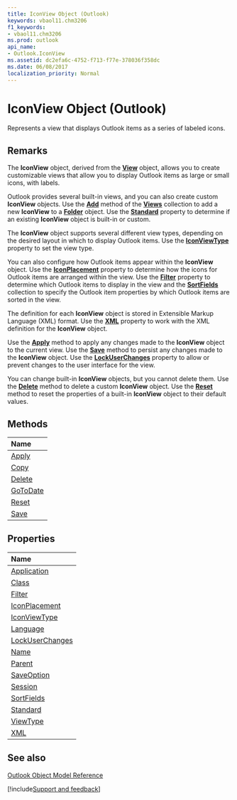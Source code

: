```yaml
---
title: IconView Object (Outlook)
keywords: vbaol11.chm3206
f1_keywords:
- vbaol11.chm3206
ms.prod: outlook
api_name:
- Outlook.IconView
ms.assetid: dc2efa6c-4752-f713-f77e-378036f358dc
ms.date: 06/08/2017
localization_priority: Normal
---
```



# IconView Object (Outlook)

Represents a view that displays Outlook items as a series of labeled icons.


## Remarks

The  **IconView** object, derived from the **[View](Outlook.View.md)** object, allows you to create customizable views that allow you to display Outlook items as large or small icons, with labels.

Outlook provides several built-in views, and you can also create custom  **IconView** objects. Use the **[Add](Outlook.Views.Add.md)** method of the **[Views](Outlook.Views.md)** collection to add a new **IconView** to a **[Folder](Outlook.Folder.md)** object. Use the **[Standard](Outlook.IconView.Standard.md)** property to determine if an existing **IconView** object is built-in or custom.

The  **IconView** object supports several different view types, depending on the desired layout in which to display Outlook items. Use the **[IconViewType](Outlook.IconView.IconViewType.md)** property to set the view type.

You can also configure how Outlook items appear within the  **IconView** object. Use the **[IconPlacement](Outlook.IconView.IconPlacement.md)** property to determine how the icons for Outlook items are arranged within the view. Use the **[Filter](Outlook.IconView.Filter.md)** property to determine which Outlook items to display in the view and the **[SortFields](Outlook.IconView.SortFields.md)** collection to specify the Outlook item properties by which Outlook items are sorted in the view.

The definition for each  **IconView** object is stored in Extensible Markup Language (XML) format. Use the **[XML](Outlook.IconView.XML.md)** property to work with the XML definition for the **IconView** object.

Use the  **[Apply](Outlook.IconView.Apply.md)** method to apply any changes made to the **IconView** object to the current view. Use the **[Save](Outlook.IconView.Save.md)** method to persist any changes made to the **IconView** object. Use the **[LockUserChanges](Outlook.IconView.LockUserChanges.md)** property to allow or prevent changes to the user interface for the view.

You can change built-in  **IconView** objects, but you cannot delete them. Use the **[Delete](Outlook.IconView.Delete.md)** method to delete a custom **IconView** object. Use the **[Reset](Outlook.IconView.Reset.md)** method to reset the properties of a built-in **IconView** object to their default values.


## Methods



|Name|
|:-----|
|[Apply](Outlook.IconView.Apply.md)|
|[Copy](Outlook.IconView.Copy.md)|
|[Delete](Outlook.IconView.Delete.md)|
|[GoToDate](Outlook.IconView.GoToDate.md)|
|[Reset](Outlook.IconView.Reset.md)|
|[Save](Outlook.IconView.Save.md)|

## Properties



|Name|
|:-----|
|[Application](Outlook.IconView.Application.md)|
|[Class](Outlook.IconView.Class.md)|
|[Filter](Outlook.IconView.Filter.md)|
|[IconPlacement](Outlook.IconView.IconPlacement.md)|
|[IconViewType](Outlook.IconView.IconViewType.md)|
|[Language](Outlook.IconView.Language.md)|
|[LockUserChanges](Outlook.IconView.LockUserChanges.md)|
|[Name](Outlook.IconView.Name.md)|
|[Parent](Outlook.IconView.Parent.md)|
|[SaveOption](Outlook.IconView.SaveOption.md)|
|[Session](Outlook.IconView.Session.md)|
|[SortFields](Outlook.IconView.SortFields.md)|
|[Standard](Outlook.IconView.Standard.md)|
|[ViewType](Outlook.IconView.ViewType.md)|
|[XML](Outlook.IconView.XML.md)|

## See also


[Outlook Object Model Reference](./overview/Outlook/object-model.md)

[!include[Support and feedback](~/includes/feedback-boilerplate.md)]